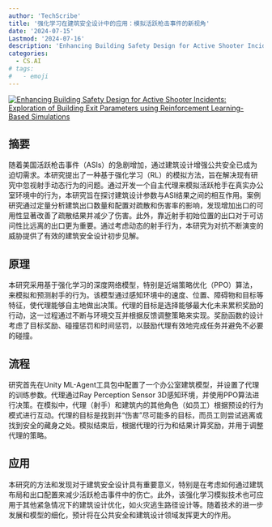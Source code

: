 ```yaml
---
author: 'TechScribe'
title: '强化学习在建筑安全设计中的应用：模拟活跃枪击事件的新视角'
date: '2024-07-15'
Lastmod: '2024-07-16'
description: 'Enhancing Building Safety Design for Active Shooter Incidents: Exploration of Building Exit Parameters using Reinforcement Learning-Based Simulations'
categories:
  - CS.AI
# tags:
#   - emoji
---
```


[![Enhancing Building Safety Design for Active Shooter Incidents: Exploration of Building Exit Parameters using Reinforcement Learning-Based Simulations](https://arxiv-research-1301205113.cos.ap-guangzhou.myqcloud.com/images/2407.10441v1.pdf_0.jpg)](https://arxiv.org/abs/2407.10441v1)

## 摘要

随着美国活跃枪击事件（ASIs）的急剧增加，通过建筑设计增强公共安全已成为迫切需求。本研究提出了一种基于强化学习（RL）的模拟方法，旨在解决现有研究中忽视射手动态行为的问题。通过开发一个自主代理来模拟活跃枪手在真实办公室环境中的行为，本研究旨在探讨建筑设计参数与ASI结果之间的相互作用。案例研究通过定量分析建筑出口数量和配置对疏散和伤害率的影响，发现增加出口的可用性显著改善了疏散结果并减少了伤害。此外，靠近射手初始位置的出口对于可访问性比远离的出口更为重要。通过考虑动态的射手行为，本研究为对抗不断演变的威胁提供了有效的建筑安全设计初步见解。<!--more-->

## 原理

本研究采用基于强化学习的深度网络模型，特别是近端策略优化（PPO）算法，来模拟和预测射手的行为。该模型通过感知环境中的速度、位置、障碍物和目标等特征，使代理能够自主地做出决策。代理的目标是选择能够最大化未来累积奖励的行动，这一过程通过不断与环境交互并根据反馈调整策略来实现。奖励函数的设计考虑了目标奖励、碰撞惩罚和时间惩罚，以鼓励代理有效地完成任务并避免不必要的碰撞。

## 流程

研究首先在Unity ML-Agent工具包中配置了一个办公室建筑模型，并设置了代理的训练参数。代理通过Ray Perception Sensor 3D感知环境，并使用PPO算法进行决策。在模拟中，代理（射手）和建筑内的其他角色（如员工）根据预设的行为模式进行互动。代理的目标是找到并“伤害”尽可能多的目标，而员工则尝试逃离或找到安全的藏身之处。模拟结束后，根据代理的行为和结果计算奖励，并用于调整代理的策略。

## 应用

本研究的方法和发现对于建筑安全设计具有重要意义，特别是在考虑如何通过建筑布局和出口配置来减少活跃枪击事件中的伤亡。此外，该强化学习模拟技术也可应用于其他紧急情况下的建筑设计优化，如火灾逃生路径设计等。随着技术的进一步发展和模型的细化，预计将在公共安全和建筑设计领域发挥更大的作用。